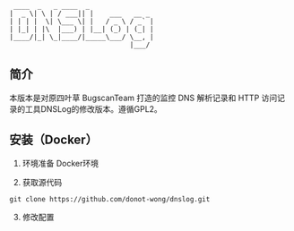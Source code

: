 ```
 ____  _   _ ____  _
|  _ \| \ | / ___|| |    ___   __ _
| | | |  \| \___ \| |   / _ \ / _` |
| |_| | |\  |___) | |__| (_) | (_| |
|____/|_| \_|____/|_____\___/ \__, |
                              |___/
```

简介
---

本版本是对原四叶草 BugscanTeam 打造的监控 DNS 解析记录和 HTTP 访问记录的工具DNSLog的修改版本。遵循GPL2。


安装（Docker）
---

1. 环境准备
Docker环境

2. 获取源代码
```
git clone https://github.com/donot-wong/dnslog.git
``` 

3. 修改配置

```
```

